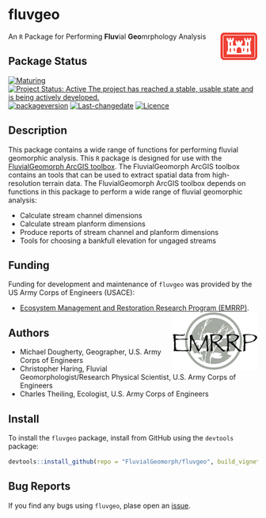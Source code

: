 
<!-- README.md is generated from README.Rmd. Please edit that file -->

# fluvgeo

An `R` Package for Performing **Fluv**ial **Geo**mrphology Analysis
<img src="man/figures/castle.png" align="right" />

## Package Status

[![Maturing](https://img.shields.io/badge/lifecycle-maturing-blue.svg)](https://www.tidyverse.org/lifecycle)
[![Project Status: Active The project has reached a stable, usable state
and is being actively
developed.](https://www.repostatus.org/badges/latest/active.svg)](https://www.repostatus.org/#active)
[![packageversion](https://img.shields.io/badge/Package%20version-0.1.25-orange.svg?style=flat-square)](commits/master)
[![Last-changedate](https://img.shields.io/badge/last%20change-2020--06--30-yellowgreen.svg)](/commits/master)
[![Licence](https://img.shields.io/badge/licence-CC0-blue.svg)](http://choosealicense.com/licenses/cc0-1.0/)

## Description

This package contains a wide range of functions for performing fluvial
geomorphic analysis. This `R` package is designed for use with the
[FluvialGeomorph ArcGIS
toolbox](https://github.com/FluvialGeomorph/FluvialGeomorph). The
FluvialGeomorph ArcGIS toolbox contains an tools that can be used to
extract spatial data from high-resolution terrain data. The
FluvialGeomorph ArcGIS toolbox depends on functions in this package to
perform a wide range of fluvial geomorphic analysis:

  - Calculate stream channel dimensions
  - Calculate stream planform dimensions
  - Produce reports of stream channel and planform dimensions
  - Tools for choosing a bankfull elevation for ungaged streams

## Funding

Funding for development and maintenance of `fluvgeo` was provided by the
US Army Corps of Engineers (USACE):

  - [Ecosystem Management and Restoration Research Program
    (EMRRP)](https://emrrp.el.erdc.dren.mil).
    <img src="man/figures/EMRRP_logo_300.png" align="right" />

## Authors

  - Michael Dougherty, Geographer, U.S. Army Corps of Engineers
  - Christopher Haring, Fluvial Geomorphologist/Research Physical
    Scientist, U.S. Army Corps of Engineers
  - Charles Theiling, Ecologist, U.S. Army Corps of Engineers

## Install

To install the `fluvgeo` package, install from GitHub using the
`devtools` package:

``` r
devtools::install_github(repo = "FluvialGeomorph/fluvgeo", build_vignettes = TRUE)
```

## Bug Reports

If you find any bugs using `fluvgeo`, plase open an
[issue](https://github.com/FluvialGeomorph/fluvgeo/issues).
